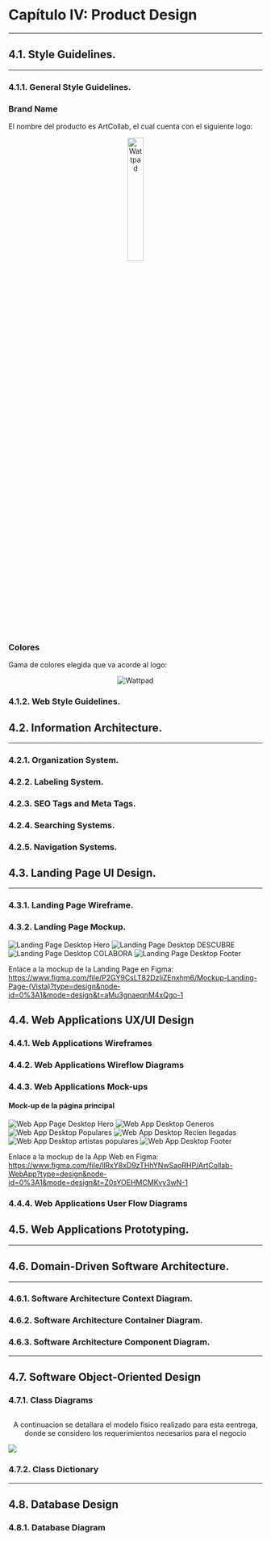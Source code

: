 # Capítulo IV: Product Design
<hr>

## 4.1. Style Guidelines.
<hr>

### 4.1.1. General Style Guidelines.
### Brand Name
El nombre del producto es ArtCollab, el cual cuenta con el siguiente logo:
<div style="text-align: center;">
                <img src="https://github.com/Aplicaciones-Web-WX53-Group2-ArtCollab/Report/blob/develop/assets/images/logo-artcollab.jpeg?raw=true" alt="Wattpad" style="max-width: 400px; width: 25%;">
</div>

### Colores
Gama de colores elegida que va acorde al logo:
<div style="text-align: center;">
                <img src="https://github.com/Aplicaciones-Web-WX53-Group2-ArtCollab/Report/blob/develop/assets/images/Paleta-de-colores.png?raw=true" alt="Wattpad">
</div>

### 4.1.2. Web Style Guidelines.
## 4.2. Information Architecture.
<hr>

### 4.2.1. Organization System.
### 4.2.2. Labeling System.
### 4.2.3. SEO Tags and Meta Tags.
### 4.2.4. Searching Systems.
### 4.2.5. Navigation Systems.
## 4.3. Landing Page UI Design.
<hr>

### 4.3.1. Landing Page Wireframe.
### 4.3.2. Landing Page Mockup.
<img src="https://github.com/Aplicaciones-Web-WX53-Group2-ArtCollab/Report/blob/b481dba5b11683e89bd056a8ba3e9b713d65f083/assets/images/Hero.png?raw=true" alt="Landing Page Desktop Hero">
<img src="https://github.com/Aplicaciones-Web-WX53-Group2-ArtCollab/Report/blob/b481dba5b11683e89bd056a8ba3e9b713d65f083/assets/images/DESCUBRE.png?raw=true" alt="Landing Page Desktop DESCUBRE">
<img src="https://github.com/Aplicaciones-Web-WX53-Group2-ArtCollab/Report/blob/b481dba5b11683e89bd056a8ba3e9b713d65f083/assets/images/COLABORA.png?raw=true" alt="Landing Page Desktop COLABORA">
<img src="https://github.com/Aplicaciones-Web-WX53-Group2-ArtCollab/Report/blob/b481dba5b11683e89bd056a8ba3e9b713d65f083/assets/images/Footer.png?raw=true" alt="Landing Page Desktop Footer">

Enlace a la mockup de la Landing Page en Figma: https://www.figma.com/file/P2GY9CsLT82DzIiZEnxhm6/Mockup-Landing-Page-(Vista)?type=design&node-id=0%3A1&mode=design&t=aMu3gnaeqnM4xQgo-1

## 4.4. Web Applications UX/UI Design
### 4.4.1. Web Applications Wireframes
### 4.4.2. Web Applications Wireflow Diagrams
### 4.4.3. Web Applications Mock-ups

#### Mock-up de la página principal
<img src="https://github.com/Aplicaciones-Web-WX53-Group2-ArtCollab/Report/blob/develop/assets/images/Web-app-hero.png?raw=true" alt="Web App Page Desktop Hero">
<img src="https://github.com/Aplicaciones-Web-WX53-Group2-ArtCollab/Report/blob/develop/assets/images/G%C3%A9neros.png?raw=true" alt="Web App Desktop Generos">
<img src="https://github.com/Aplicaciones-Web-WX53-Group2-ArtCollab/Report/blob/develop/assets/images/populares.png?raw=true" alt="Web App Desktop Populares">
<img src="https://github.com/Aplicaciones-Web-WX53-Group2-ArtCollab/Report/blob/develop/assets/images/recien-llegadas.png?raw=true" alt="Web App Desktop Recien llegadas">
<img src="https://github.com/Aplicaciones-Web-WX53-Group2-ArtCollab/Report/blob/develop/assets/images/artistas-populares.png?raw=true" alt="Web App Desktop artistas populares">
<img src="https://github.com/Aplicaciones-Web-WX53-Group2-ArtCollab/Report/blob/develop/assets/images/footer-web-app.png?raw=true" alt="Web App Desktop Footer">

Enlace a la mockup de la App Web en Figma: https://www.figma.com/file/llRxY8xD9zTHhYNwSaoRHP/ArtCollab-WebApp?type=design&node-id=0%3A1&mode=design&t=Z0sYOEHMCMKvy3wN-1

### 4.4.4. Web Applications User Flow Diagrams

## 4.5. Web Applications Prototyping.
<hr>

## 4.6. Domain-Driven Software Architecture.
<hr>

### 4.6.1. Software Architecture Context Diagram.
### 4.6.2. Software Architecture Container Diagram.
### 4.6.3. Software Architecture Component Diagram.
<hr>


## 4.7. Software Object-Oriented Design
### 4.7.1. Class Diagrams
<div style="display:flex; justify-content:center; flex-direction:column; text-align:center">
   <p> A continuacion se detallara el modelo fisico realizado para esta eentrega, donde se considero los requerimientos necesarios para el negocio </p>
   <img src="https://raw.githubusercontent.com/Aplicaciones-Web-WX53-Group2-ArtCollab/Report/develop/assets/data-base-design/ArtCollab_DataBase.png "> 
</div>

### 4.7.2. Class Dictionary
<hr>

## 4.8. Database Design

### 4.8.1. Database Diagram
